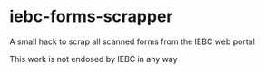 # iebc-forms-scrapper
A small hack to scrap all scanned forms from the IEBC web portal

This work is not endosed by IEBC in any way
